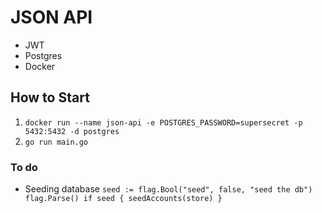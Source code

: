 # JSON API
- JWT
- Postgres
- Docker

## How to Start
1. `docker run --name json-api -e POSTGRES_PASSWORD=supersecret -p 5432:5432 -d postgres` 
2. `go run main.go`

### To do

- Seeding database 
`seed := flag.Bool("seed", false, "seed the db")
flag.Parse()
if seed {
    seedAccounts(store)
}`